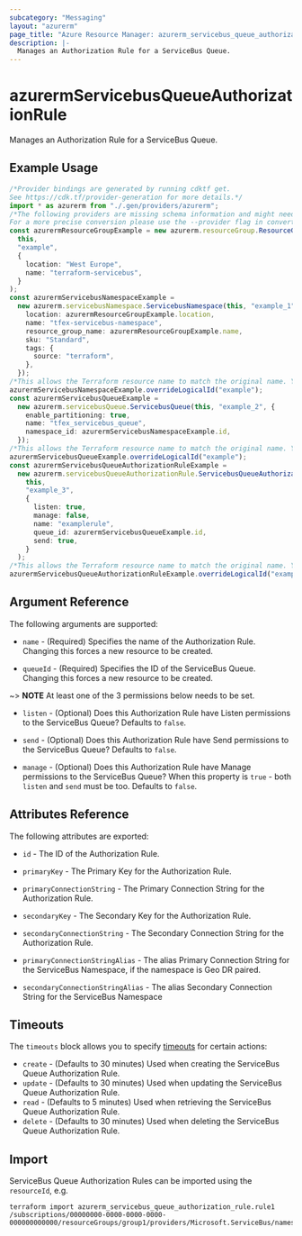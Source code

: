 ```yaml
---
subcategory: "Messaging"
layout: "azurerm"
page_title: "Azure Resource Manager: azurerm_servicebus_queue_authorization_rule"
description: |-
  Manages an Authorization Rule for a ServiceBus Queue.
---
```


# azurermServicebusQueueAuthorizationRule

Manages an Authorization Rule for a ServiceBus Queue.

## Example Usage

```typescript
/*Provider bindings are generated by running cdktf get.
See https://cdk.tf/provider-generation for more details.*/
import * as azurerm from "./.gen/providers/azurerm";
/*The following providers are missing schema information and might need manual adjustments to synthesize correctly: azurerm.
For a more precise conversion please use the --provider flag in convert.*/
const azurermResourceGroupExample = new azurerm.resourceGroup.ResourceGroup(
  this,
  "example",
  {
    location: "West Europe",
    name: "terraform-servicebus",
  }
);
const azurermServicebusNamespaceExample =
  new azurerm.servicebusNamespace.ServicebusNamespace(this, "example_1", {
    location: azurermResourceGroupExample.location,
    name: "tfex-servicebus-namespace",
    resource_group_name: azurermResourceGroupExample.name,
    sku: "Standard",
    tags: {
      source: "terraform",
    },
  });
/*This allows the Terraform resource name to match the original name. You can remove the call if you don't need them to match.*/
azurermServicebusNamespaceExample.overrideLogicalId("example");
const azurermServicebusQueueExample =
  new azurerm.servicebusQueue.ServicebusQueue(this, "example_2", {
    enable_partitioning: true,
    name: "tfex_servicebus_queue",
    namespace_id: azurermServicebusNamespaceExample.id,
  });
/*This allows the Terraform resource name to match the original name. You can remove the call if you don't need them to match.*/
azurermServicebusQueueExample.overrideLogicalId("example");
const azurermServicebusQueueAuthorizationRuleExample =
  new azurerm.servicebusQueueAuthorizationRule.ServicebusQueueAuthorizationRule(
    this,
    "example_3",
    {
      listen: true,
      manage: false,
      name: "examplerule",
      queue_id: azurermServicebusQueueExample.id,
      send: true,
    }
  );
/*This allows the Terraform resource name to match the original name. You can remove the call if you don't need them to match.*/
azurermServicebusQueueAuthorizationRuleExample.overrideLogicalId("example");

```

## Argument Reference

The following arguments are supported:

*   `name` - (Required) Specifies the name of the Authorization Rule. Changing this forces a new resource to be created.

*   `queueId` - (Required) Specifies the ID of the ServiceBus Queue. Changing this forces a new resource to be created.

\~> **NOTE** At least one of the 3 permissions below needs to be set.

*   `listen` - (Optional) Does this Authorization Rule have Listen permissions to the ServiceBus Queue? Defaults to `false`.

*   `send` - (Optional) Does this Authorization Rule have Send permissions to the ServiceBus Queue? Defaults to `false`.

*   `manage` - (Optional) Does this Authorization Rule have Manage permissions to the ServiceBus Queue? When this property is `true` - both `listen` and `send` must be too. Defaults to `false`.

## Attributes Reference

The following attributes are exported:

*   `id` - The ID of the Authorization Rule.

*   `primaryKey` - The Primary Key for the Authorization Rule.

*   `primaryConnectionString` - The Primary Connection String for the Authorization Rule.

*   `secondaryKey` - The Secondary Key for the Authorization Rule.

*   `secondaryConnectionString` - The Secondary Connection String for the Authorization Rule.

*   `primaryConnectionStringAlias` - The alias Primary Connection String for the ServiceBus Namespace, if the namespace is Geo DR paired.

*   `secondaryConnectionStringAlias` - The alias Secondary Connection String for the ServiceBus Namespace

## Timeouts

The `timeouts` block allows you to specify [timeouts](https://www.terraform.io/language/resources/syntax#operation-timeouts) for certain actions:

* `create` - (Defaults to 30 minutes) Used when creating the ServiceBus Queue Authorization Rule.
* `update` - (Defaults to 30 minutes) Used when updating the ServiceBus Queue Authorization Rule.
* `read` - (Defaults to 5 minutes) Used when retrieving the ServiceBus Queue Authorization Rule.
* `delete` - (Defaults to 30 minutes) Used when deleting the ServiceBus Queue Authorization Rule.

## Import

ServiceBus Queue Authorization Rules can be imported using the `resourceId`, e.g.

```console
terraform import azurerm_servicebus_queue_authorization_rule.rule1 /subscriptions/00000000-0000-0000-0000-000000000000/resourceGroups/group1/providers/Microsoft.ServiceBus/namespaces/namespace1/queues/queue1/authorizationRules/rule1
```
